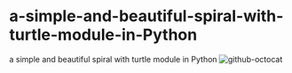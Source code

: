 # a-simple-and-beautiful-spiral-with-turtle-module-in-Python
a simple and beautiful spiral with turtle module in Python
![github-octocat](https://github.com/dotLK/a-simple-and-beautiful-spiral-with-turtle-module-in-Python/edit/main/a.jpg)
